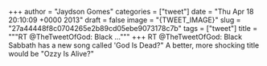 
+++
author = "Jaydson Gomes"
categories = ["tweet"]
date = "Thu Apr 18 20:10:09 +0000 2013"
draft = false
image = "{TWEET_IMAGE}"
slug = "27a44448f8c0704265e2b89cd05ebe9073178c7b"
tags = ["tweet"]
title = """RT @TheTweetOfGod: Black ..."""
+++
RT @TheTweetOfGod: Black Sabbath has a new song called 'God Is Dead?" A better, more shocking title would be "Ozzy Is Alive?"

